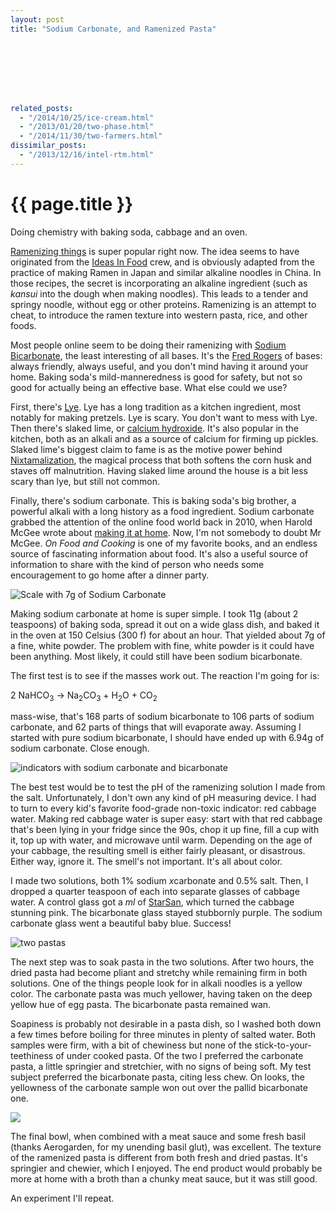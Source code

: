 ```yaml
---
layout: post
title: "Sodium Carbonate, and Ramenized Pasta"








related_posts:
  - "/2014/10/25/ice-cream.html"
  - "/2013/01/20/two-phase.html"
  - "/2014/11/30/two-farmers.html"
dissimilar_posts:
  - "/2013/12/16/intel-rtm.html"
---
```

{{ page.title }}
================

<p class="meta">Doing chemistry with baking soda, cabbage and an oven.</p>

[Ramenizing things](http://blog.ideasinfood.com/ideas_in_food/2014/10/ramenized.html) is super popular right now. The idea seems to have originated from the [Ideas In Food](http://blog.ideasinfood.com/ideas_in_food/) crew, and is obviously adapted from the practice of making Ramen in Japan and similar alkaline noodles in China. In those recipes, the secret is incorporating an alkaline ingredient (such as *kansui* into the dough when making noodles). This leads to a tender and springy noodle, without egg or other proteins. Ramenizing is an attempt to cheat, to introduce the ramen texture into western pasta, rice, and other foods.

Most people online seem to be doing their ramenizing with [Sodium Bicarbonate](http://en.wikipedia.org/wiki/Sodium_bicarbonate), the least interesting of all bases. It's the [Fred Rogers](http://en.wikipedia.org/wiki/Fred_Rogers) of bases: always friendly, always useful, and you don't mind having it around your home. Baking soda's mild-manneredness is good for safety, but not so good for actually being an effective base. What else could we use?

First, there's [Lye](http://en.wikipedia.org/wiki/Lye). Lye has a long tradition as a kitchen ingredient, most notably for making pretzels. Lye is scary. You don't want to mess with Lye. Then there's slaked lime, or [calcium hydroxide](http://en.wikipedia.org/wiki/Calcium_hydroxide). It's also popular in the kitchen, both as an alkali and as a source of calcium for firming up pickles. Slaked lime's biggest claim to fame is as the motive power behind [Nixtamalization](http://en.wikipedia.org/wiki/Nixtamalization), the magical process that both softens the corn husk and staves off malnutrition. Having slaked lime around the house is a bit less scary than lye, but still not common.

Finally, there's sodium carbonate. This is baking soda's big brother, a powerful alkali with a long history as a food ingredient. Sodium carbonate grabbed the attention of the online food world back in 2010, when Harold McGee wrote about [making it at home](http://www.nytimes.com/2010/09/15/dining/15curious.html?_r=1). Now, I'm not somebody to doubt Mr McGee. *On Food and Cooking* is one of my favorite books, and an endless source of fascinating information about food. It's also a useful source of information to share with the kind of person who needs some encouragement to go home after a dinner party.

![Scale with 7g of Sodium Carbonate](https://s3.amazonaws.com/mbrooker-blog-images/scale_with_sodium_carbonate.jpg)

Making sodium carbonate at home is super simple. I took 11g (about 2 teaspoons) of baking soda, spread it out on a wide glass dish, and baked it in the oven at 150 Celsius (300 f) for about an hour. That yielded about 7g of a fine, white powder. The problem with fine, white powder is it could have been anything. Most likely, it could still have been sodium bicarbonate.

The first test is to see if the masses work out. The reaction I'm going for is:

2 NaHCO<sub>3</sub> → Na<sub>2</sub>CO<sub>3</sub> + H<sub>2</sub>O + CO<sub>2</sub>

mass-wise, that's 168 parts of sodium bicarbonate to 106 parts of sodium carbonate, and 62 parts of things that will evaporate away. Assuming I started with pure sodium bicarbonate, I should have ended up with 6.94g of sodium carbonate. Close enough.

![indicators with sodium carbonate and bicarbonate](https://s3.amazonaws.com/mbrooker-blog-images/indicators_two_solutions.jpg)

The best test would be to test the pH of the ramenizing solution I made from the salt. Unfortunately, I don't own any kind of pH measuring device. I had to turn to every kid's favorite food-grade non-toxic indicator: red cabbage water. Making red cabbage water is super easy: start with that red cabbage that's been lying in your fridge since the 90s, chop it up fine, fill a cup with it, top up with water, and microwave until warm. Depending on the age of your cabbage, the resulting smell is either fairly pleasant, or disastrous. Either way, ignore it. The smell's not important. It's all about color.

I made two solutions, both 1% sodium *x*carbonate and 0.5% salt. Then, I dropped a quarter teaspoon of each into separate glasses of cabbage water. A control glass got a *ml* of [StarSan](http://www.fivestarchemicals.com/wp-content/uploads/Star-San-HB4.pdf), which turned the cabbage stunning pink. The bicarbonate glass stayed stubbornly purple. The sodium carbonate glass went a beautiful baby blue. Success!

![two pastas](https://s3.amazonaws.com/mbrooker-blog-images/two_pastas.jpg)

The next step was to soak pasta in the two solutions. After two hours, the dried pasta had become pliant and stretchy while remaining firm in both solutions. One of the things people look for in alkali noodles is a yellow color. The carbonate pasta was much yellower, having taken on the deep yellow hue of egg pasta. The bicarbonate pasta remained wan.

Soapiness is probably not desirable in a pasta dish, so I washed both down a few times before boiling for three minutes in plenty of salted water. Both samples were firm, with a bit of chewiness but none of the stick-to-your-teethiness of under cooked pasta. Of the two I preferred the carbonate pasta, a little springier and stretchier, with no signs of being soft. My test subject preferred the bicarbonate pasta, citing less chew. On looks, the yellowness of the carbonate sample won out over the pallid bicarbonate one.

![](https://s3.amazonaws.com/mbrooker-blog-images/final_bowl.jpg)

The final bowl, when combined with a meat sauce and some fresh basil (thanks Aerogarden, for my unending basil glut), was excellent. The texture of the ramenized pasta is different from both fresh and dried pastas. It's springier and chewier, which I enjoyed. The end product would probably be more at home with a broth than a chunky meat sauce, but it was still good.

An experiment I'll repeat.